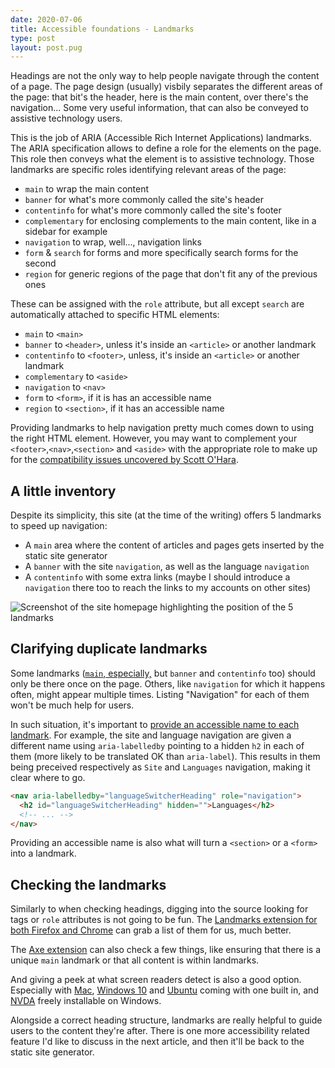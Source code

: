 ```yaml
---
date: 2020-07-06
title: Accessible foundations - Landmarks
type: post
layout: post.pug
---
```

Headings are not the only way to help people navigate through the content of a page. The page design (usually) visbily separates the different areas of the page: that bit's the header, here is the main content, over there's the navigation... Some very useful information, that can also be conveyed to assistive technology users.

This is the job of ARIA (Accessible Rich Internet Applications) landmarks. The ARIA specification allows to define a role for the elements on the page. This role then conveys what the element is to assistive technology. Those landmarks are specific roles identifying relevant areas of the page:

- `main` to wrap the main content
- `banner` for what's more commonly called the site's header
- `contentinfo` for what's more commonly called the site's footer
- `complementary` for enclosing complements to the main content, like in a sidebar for example
- `navigation` to wrap, well..., navigation links
- `form` & `search` for forms and more specifically search forms for the second
- `region` for generic regions of the page that don't fit any of the previous ones

These can be assigned with the `role` attribute, but all except `search` are automatically attached to specific HTML elements:

- `main` to `<main>` 
- `banner` to `<header>`, unless it's inside an `<article>` or another landmark
- `contentinfo` to `<footer>`, unless, it's inside an `<article>` or another landmark
- `complementary` to `<aside>`
- `navigation` to `<nav>`
- `form` to `<form>`, if it is has an accessible name
- `region` to `<section>`, if it has an accessible name

Providing landmarks to help navigation pretty much comes down to using the right HTML element. However, you may want to complement your `<footer>`,`<nav>`,`<section>` and `<aside>` with the appropriate role to make up for the [compatibility issues uncovered by Scott O'Hara][landmark-compatibility].

A little inventory
---

Despite its simplicity, this site (at the time of the writing) offers 5 landmarks to speed up navigation:

- A `main` area where the content of articles and pages gets inserted by the static site generator
- A `banner` with the site `navigation`, as well as the language `navigation`
- A `contentinfo` with some extra links (maybe I should introduce a `navigation` there too to reach the links to my accounts on other sites)

<img src="/media/romaricpascal-homepage-landmarks.png" alt="Screenshot of the site homepage highlighting the position of the 5 landmarks">

Clarifying duplicate landmarks
---

Some landmarks ([`main`, especially,][only-one-main] but `banner` and `contentinfo` too) should only be there once on the page. Others, like `navigation` for which it happens often, might appear multiple times. Listing "Navigation" for each of them won't be much help for users.

In such situation, it's important to [provide an accessible name to each landmark][provide-accessible-name]. For example, the site and language navigation are given a different name using `aria-labelledby` pointing to a hidden `h2` in each of them (more likely to be translated OK than `aria-label`). This results in them being preceived respectively as `Site` and `Languages` navigation, making it clear where to go.

```html
<nav aria-labelledby="languageSwitcherHeading" role="navigation">
  <h2 id="languageSwitcherHeading" hidden="">Languages</h2>
  <!-- ... -->
</nav>
```

Providing an accessible name is also what will turn a `<section>` or a `<form>` into a landmark.

Checking the landmarks
---

Similarly to when checking headings, digging into the source looking for tags or `role` attributes is not going to be fun. The [Landmarks extension for both Firefox and Chrome][landmarks-extension] can grab a list of them for us, much better.

The [Axe extension][axe] can also check a few things, like ensuring that there is a unique `main` landmark or that all content is within landmarks.

And giving a peek at what screen readers detect is also a good option. Especially with [Mac][voiceover], [Windows 10][narrator] and [Ubuntu][orca] coming with one built in, and [NVDA][nvda] freely installable on Windows.

Alongside a correct heading structure, landmarks are really helpful to guide users to the content they're after. There is one more accessibility related feature I'd like to discuss in the next article, and then it'll be back to the static site generator.

[landmark-compatibility]: https://www.scottohara.me/blog/2019/04/05/landmarks-exposed.html
[only-one-main]: https://dequeuniversity.com/rules/axe/3.5/landmark-one-main
[provide-accessible-name]: https://adrianroselli.com/2020/01/my-priority-of-methods-for-labeling-a-control.html
[landmarks-extension]: http://matatk.agrip.org.uk/landmarks/
[axe]: https://www.deque.com/axe/
[voiceover]: https://help.apple.com/voiceover/mac/
[narrator]: https://support.microsoft.com/en-us/help/22798/windows-10-complete-guide-to-narrator
[orca]: https://help.gnome.org/users/orca/stable/index.html.en
[nvda]: https://www.nvaccess.org/download/
